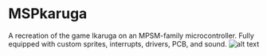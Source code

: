 # MSPkaruga
A recreation of the game Ikaruga on an MPSM-family microcontroller. Fully equipped with custom sprites, interrupts, drivers, PCB, and sound.
![alt text](https://github.com/jasonochiam/MSPkaruga/tree/main/ECE319K_Lab9/images/titlescreen.jpeg?raw=true)
